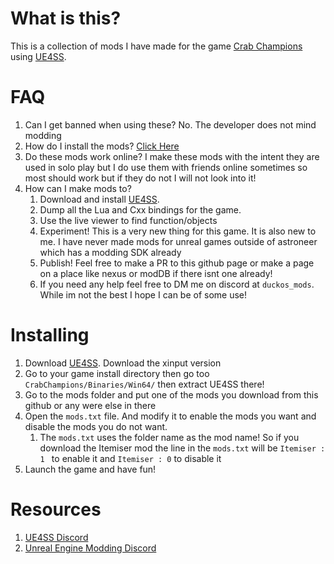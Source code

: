 # What is this?
This is a collection of mods I have made for the game [Crab Champions](https://store.steampowered.com/app/774801/Crab_Champions/) using [UE4SS](https://github.com/UE4SS-RE/RE-UE4SS).
# FAQ
1. Can I get banned when using these? No. The developer does not mind modding
2. How do I install the mods? [Click Here](https://github.com/Duckos-Mods/Crab-Champions-Mods/#installing)
3. Do these mods work online? I make these mods with the intent they are used in solo play but I do use them with friends online sometimes so most should work but if they do not I will not look into it!
4. How can I make mods to? 
	1. Download and install [UE4SS](https://github.com/UE4SS-RE/RE-UE4SS).
	2. Dump all the Lua and Cxx bindings for the game.
	3. Use the live viewer to find function/objects
	4. Experiment! This is a very new thing for this game. It is also new to me. I have never made mods for unreal games outside of astroneer which has a modding SDK already
	5. Publish! Feel free to make a PR to this github page or make a page on a place like nexus or modDB if there isnt one already! 
	6. If you need any help feel free to DM me on discord at `duckos_mods`. While im not the best I hope I can be of some use!  
# Installing
1. Download [UE4SS](https://github.com/UE4SS-RE/RE-UE4SS/releases). Download the xinput version
2. Go to your game install directory then go too `CrabChampions/Binaries/Win64/` then extract UE4SS there!
3. Go to the mods folder and put one of the mods you download from this github or any were else in there
4. Open the `mods.txt` file. And modify it to enable the mods you want and disable the mods you do not want.
	1. The `mods.txt` uses the folder name as the mod name! So if you download the Itemiser mod the line in the `mods.txt` will be `Itemiser : 1 ` to enable it and `Itemiser : 0` to disable it
5. Launch the game and have fun! 

# Resources
1. [UE4SS Discord](https://discord.gg/yw4W7UTJXu)
2. [Unreal Engine Modding Discord](https://discord.gg/VaqBmYgtT2)
